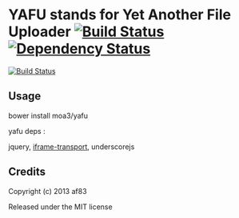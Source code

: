 YAFU stands for Yet Another File Uploader [![Build Status](https://travis-ci.org/moa3/yafu.svg?branch=master)](https://travis-ci.org/moa3/yafu) [![Dependency Status](https://david-dm.org/moa3/yafu.png)](https://david-dm.org/moa3/yafu)
==============

[![Build Status](https://travis-ci.org/moa3/yafu.png)](https://travis-ci.org/moa3/yafu)

## Usage

  bower install moa3/yafu

yafu deps :

  jquery, [iframe-transport](https://raw.github.com/blueimp/jQuery-File-Upload/master/js/jquery.iframe-transport.js), underscorejs 

## Credits

Copyright (c) 2013 af83

Released under the MIT license
